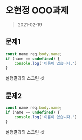 # 오현정 OOO과제

> 2021-02-19

## 문제1
```javascript
const name req.body.name;
if (name == undefined) {
    console.log('이름이 없습니다.')
}
```

실행결과의 스크린 샷


## 문제2
```javascript
const name req.body.name;
if (name == undefined) {
    console.log('이름이 없습니다.')
}
```
실행결과의 스크린 샷